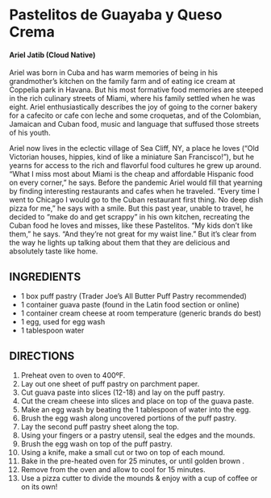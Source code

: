 # Pastelitos de Guayaba y Queso Crema
#### Ariel Jatib (Cloud Native)

Ariel was born in Cuba and has warm memories of being in his grandmother’s kitchen on the family farm and of eating ice cream at Coppelia park in Havana. But his most formative food memories are steeped in the rich culinary streets of Miami, where his family settled when he was eight. Ariel enthusiastically describes the joy of going to the corner bakery for a cafecito or cafe con leche and some croquetas, and of the Colombian, Jamaican and Cuban food, music and language that suffused those streets of his youth.

Ariel now lives in the eclectic village of Sea Cliff, NY, a place he loves (“Old Victorian houses, hippies, kind of like a miniature San Francisco!”), but he yearns for access to the rich and flavorful food cultures he grew up around. “What I miss most about Miami is the cheap and affordable Hispanic food on every corner,” he says. Before the pandemic Ariel would fill that yearning by finding interesting restaurants and cafes when he traveled. “Every time I went to Chicago I would go to the Cuban restaurant first thing. No deep dish pizza for me,” he says with a smile. But this past year, unable to travel, he decided to “make do and get scrappy” in his own kitchen, recreating the Cuban food he loves and misses, like these Pastelitos. “My kids don’t like them,” he says. “And they’re not great for my waist line.” But it’s clear from the way he lights up talking about them that they are delicious and absolutely taste like home.

## INGREDIENTS
* 1 box puff pastry (Trader Joe’s All Butter Puff Pastry recommended) 
* 1 container guava paste (found in the Latin food section or online)
* 1 container cream cheese at room temperature (generic brands do best)
* 1 egg, used for egg wash
* 1 tablespoon water

## DIRECTIONS
1. Preheat oven to oven to 400ºF.
2. Lay out one sheet of puff pastry on parchment paper.
3. Cut guava paste into slices (12-18) and lay on the puff pastry.
4. Cut the cream cheese into slices and place on top of the guava paste.
5. Make an egg wash by beating the 1 tablespoon of water into the egg.
6. Brush the egg wash along uncovered portions of the puff pastry.
7. Lay the second puff pastry sheet along the top.
8. Using your fingers or a pastry utensil, seal the edges and the mounds.
9. Brush the egg wash on top of the puff pastry.
10. Using a knife, make a small cut or two on top of each mound.
11. Bake in the pre-heated oven for 25 minutes, or until golden brown .
12. Remove from the oven and allow to cool for 15 minutes.
13. Use a pizza cutter to divide the mounds & enjoy with a cup of coffee or on its own!